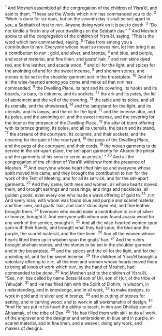 <sup>1</sup> And Mosheh assembled all the congregation of the children of Yisra’ĕl, and said to them, “These are the Words which יהוה has commanded you to do:
<sup>2</sup> “Work is done for six days, but on the seventh day it shall be set-apart to you, a Sabbath of rest to יהוה. Anyone doing work on it is put to death.
<sup>3</sup> “Do not kindle a fire in any of your dwellings on the Sabbath day.”
<sup>4</sup> And Mosheh spoke to all the congregation of the children of Yisra’ĕl, saying, “This is the word which יהוה commanded, saying,
<sup>5</sup> ‘Take from among you a contribution to יהוה. Everyone whose heart so moves him, let him bring it as a contribution to יהוה : gold, and silver, and bronze,
<sup>6</sup> and blue, and purple, and scarlet material, and fine linen, and goats’ hair,
<sup>7</sup> and ram skins dyed red, and fine leather, and acacia wood,
<sup>8</sup> and oil for the light, and spices for the anointing oil and for the sweet incense,
<sup>9</sup> and shoham stones, and stones to be set in the shoulder garment and in the breastplate.
<sup>10</sup> ‘And let all the wise-hearted among you come and make all that יהוה has commanded:
<sup>11</sup> the Dwelling Place, its tent and its covering, its hooks and its boards, its bars, its columns, and its sockets,
<sup>12</sup> the ark and its poles, the lid of atonement and the veil of the covering,
<sup>13</sup> the table and its poles, and all its utensils, and the showbread,
<sup>14</sup> and the lampstand for the light, and its utensils, and its lamps, and the oil for the light,
<sup>15</sup> and the incense altar, and its poles, and the anointing oil, and the sweet incense, and the covering for the door at the entrance of the Dwelling Place,
<sup>16</sup> the altar of burnt offering with its bronze grating, its poles, and all its utensils, the basin and its stand,
<sup>17</sup> the screens of the courtyard, its columns, and their sockets, and the covering for the gate of the courtyard,
<sup>18</sup> the pegs of the Dwelling Place, and the pegs of the courtyard, and their cords,
<sup>19</sup> the woven garments to do service in the set-apart place, the set-apart garments for Aharon the priest and the garments of his sons to serve as priests.’ ”
<sup>20</sup> And all the congregation of the children of Yisra’ĕl withdrew from the presence of Mosheh.
<sup>21</sup> And everyone whose heart lifted him up and everyone whose spirit moved him came, and they brought the contribution to יהוה for the work of the Tent of Meeting, and for all its service, and for the set-apart garments.
<sup>22</sup> And they came, both men and women, all whose hearts moved them, and brought earrings and nose rings, and rings and necklaces, all golden goods, even every one who made a wave offering of gold to יהוה.
<sup>23</sup> And every man, with whom was found blue and purple and scarlet material, and fine linen, and goats’ hair, and rams’ skins dyed red, and fine leather, brought them.
<sup>24</sup> Everyone who would make a contribution to יהוה of silver or bronze, brought it. And everyone with whom was found acacia wood for any work of the service, brought it.
<sup>25</sup> And all the wise-hearted women spun yarn with their hands, and brought what they had spun, the blue and the purple, the scarlet material, and the fine linen.
<sup>26</sup> And all the women whose hearts lifted them up in wisdom spun the goats’ hair.
<sup>27</sup> And the rulers brought shoham stones, and the stones to be set in the shoulder garment and in the breastplate,
<sup>28</sup> and the spices and the oil for the light, and for the anointing oil, and for the sweet incense.
<sup>29</sup> The children of Yisra’ĕl brought a voluntary offering to יהוה, all the men and women whose hearts moved them to bring all kinds of work which יהוה, by the hand of Mosheh, had commanded to be done.
<sup>30</sup> And Mosheh said to the children of Yisra’ĕl, “See, יהוה has called by name Betsal’ĕl son of Uri, son of Ḥur, of the tribe of Yehuḏah,
<sup>31</sup> and He has filled him with the Spirit of Elohim, in wisdom, in understanding, and in knowledge, and in all work,
<sup>32</sup> to make designs, to work in gold and in silver and in bronze,
<sup>33</sup> and in cutting of stones for setting, and in carving wood, and to work in all workmanship of design.
<sup>34</sup> “And He has put in his heart the ability to teach, in him and Oholiaḇ son of Aḥisamaḵ, of the tribe of Dan.
<sup>35</sup> “He has filled them with skill to do all work of the engraver and the designer and embroiderer, in blue and in purple, in scarlet material, and in fine linen, and a weaver, doing any work, and makers of designs.
